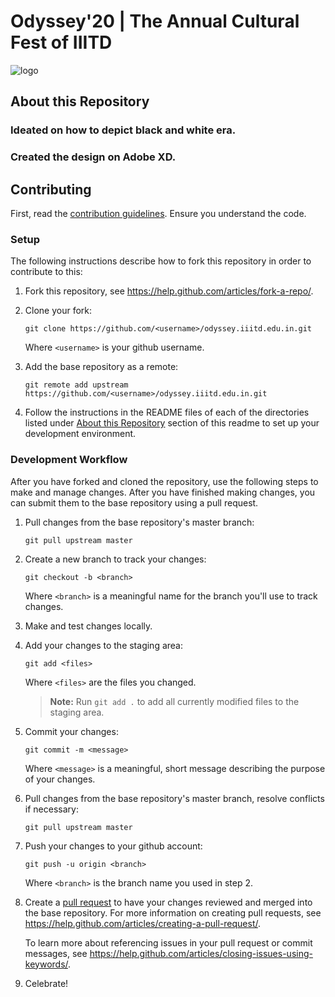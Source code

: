 # Odyssey'20 | The Annual Cultural Fest of IIITD
![logo](https://odyssey.iiitd.edu.in/static/images/logo2.png)

## About this Repository

### Ideated on how to depict black and white era. 
### Created the design on Adobe XD.

## Contributing

First, read the [contribution guidelines](CONTRIBUTING.md). Ensure you understand the code.
### Setup

The following instructions describe how to fork this repository in order 
to contribute to this:

1. Fork this repository, see <https://help.github.com/articles/fork-a-repo/>.

2. Clone your fork:
    
    `git clone https://github.com/<username>/odyssey.iiitd.edu.in.git`
    
    Where `<username>` is your github username.

3. Add the base repository as a remote:
    
    `git remote add upstream https://github.com/<username>/odyssey.iiitd.edu.in.git`

4. Follow the instructions in the README files of each of the directories listed under [About this Repository](#about-this-repository) section of this readme to set up your development environment.

### Development Workflow

After you have forked and cloned the repository, use the following steps to
make and manage changes. After you have finished making changes, you can 
submit them to the base repository using a pull request. 

1. Pull changes from the base repository's master branch:
    
    `git pull upstream master`

1. Create a new branch to track your changes:
    
    `git checkout -b <branch>`
    
    Where `<branch>` is a meaningful name for the branch you'll use to track
    changes.

1. Make and test changes locally.

1. Add your changes to the staging area:
    
    `git add <files>`
    
    Where `<files>` are the files you changed.
    
    > **Note:** Run `git add .` to add all currently modified files to the staging area.

1. Commit your changes:
    
    `git commit -m <message>`
    
    Where `<message>` is a meaningful, short message describing the purpose of
    your changes.

1. Pull changes from the base repository's master branch, resolve conflicts if
   necessary:
      
    `git pull upstream master`

1. Push your changes to your github account:
    
    `git push -u origin <branch>`
    
    Where `<branch>` is the branch name you used in step 2.

1. Create a [pull request](https://help.github.com/articles/about-pull-requests/) to have your changes reviewed and merged into the base 
repository. 
    For more information on creating pull requests, see <https://help.github.com/articles/creating-a-pull-request/>. 
    
    To learn more about referencing issues in your pull request or commit messages, see <https://help.github.com/articles/closing-issues-using-keywords/>.

1. Celebrate!

